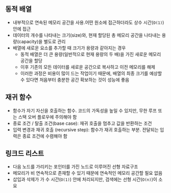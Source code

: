 ## 동적 배열

- 내부적으로 연속된 메모리 공간을 사용.어떤 원소에 접근하더라도 상수 시간(`O(1)`) 안에 접근
- 데이터의 개수를 나타내는 크기(size)와, 현재 할당된 총 메모리 공간을 나타내는 용량(capacity)을 별도로 관리
- 배열에 새로운 요소를 추가할 때 크기가 용량과 같아지는 경우
    - 동적 배열은 더 큰 용량(일반적으로 현재 용량의 두 배)을 가진 새로운 메모리 공간을 할당
    - 이후 기존의 모든 데이터를 새로운 공간으로 복사하고 이전 메모리를 해제
    - 이러한 과정은 비용이 많이 드는 작업이기 때문에, 배열의 최종 크기를 예상할 수 있다면 처음부터 충분한 공간 확보하는 것이 성능에 좋음

## 재귀 함수

- 함수가 자기 자신을 호출하는 함수. 코드의 가독성을 높일 수 있지만, 무한 루프 또는 스택 오버 플로우에 주의해야 함
- 종료 조건 / 탈출 조건(base case): 재귀 호출을 멈추고 값을 반환하는 조건
- 입력 변경과 재귀 호출 (recursive step): 함수가 재귀 호출하는 부분. 전달되는 입력은 종료 조건에 수렴해야 함

## 링크드 리스트

- 다음 노드를 가리키는 포인터를 가진 노드로 이루어진 선형 자료구조
- 메모리가 비 연속적으로 존재할 수 있기 때문에 연속적인 메모리 공간할 필요 없음
- 삽입과 삭제가 가 수 시간(`O(1)`) 안에 처리되지만, 검색에는 선형 시간(`O(n)`)이 소요

